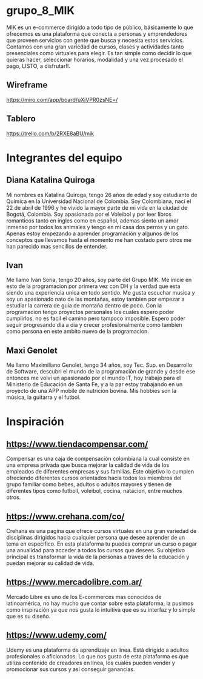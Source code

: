 # grupo_8_MIK

MIK es un e-commerce dirigido a todo tipo de público, básicamente lo que ofrecemos es una plataforma que conecta a personas y emprendedores que proveen servicios con gente que busca y necesita estos servicios. Contamos con una gran variedad de cursos, clases y actividades tanto presenciales como virtuales para elegir. Es tan simple como decidir lo que quieras hacer, seleccionar horarios, modalidad y una vez procesado el pago, LISTO, a disfrutar!!.

## Wireframe

https://miro.com/app/board/uXjVPR0zsNE=/

## Tablero

https://trello.com/b/2RXE8aBU/mik

> > > > > > > > > > > > > > > > > > > > > > > > > > > > > > > > > > > > > > > > > > > > > > > > > > > > > > > > > > > >

# Integrantes del equipo

## Diana Katalina Quiroga

Mi nombres es Katalina Quiroga, tengo 26 años de edad y soy estudiante de Química en la Universidad Nacional de Colombia. Soy Colombiana, nací el 22 de abril de 1996 y he vivido la mayor parte de mi vida en la ciudad de Bogotá, Colombia. Soy apasionada por el Voleibol y por leer libros romanticos tanto en ingles como en español, ademas siento un amor inmenso por todos los animales y tengo en mi casa dos perros y un gato. Apenas estoy empezando a aprender programación y algunos de los conceptos que llevamos hasta el momento me han costado pero otros me han parecido mas sencillos de entender.

## Ivan

Me llamo Ivan Soria, tengo 20 años, soy parte del Grupo MIK. Me inicie en esto de la programacion por primera vez con DH y la verdad que esta siendo una experiencia unica en todo sentido. Me gusta escuchar musica y soy un apasionado nato de las montañas, estoy tambien por empezar a estudiar la carrera de guia de montaña dentro de poco. Con la programacion tengo proyectos personales los cuales espero poder cumplirlos, no es facil el camino pero tampoco imposible. Espero poder seguir progresando dia a dia y crecer profesionalmente como tambien como persona en este ambito nuevo de la programacion.

## Maxi Genolet

Me llamo Maximiliano Genolet, tengo 34 años, soy Tec. Sup. en Desarrollo de Software, descubri el mundo de la programación de grande y desde ese entonces me volvi un apasionado por el mundo IT, hoy trabajo para el Ministerio de Educación de Santa Fe, y a la par estoy trabajando en un proyecto de una APP mobile de nutrición bovina. Mis hobbies son la música, la guitarra y el futbol.

# Inspiración

## https://www.tiendacompensar.com/

Compensar es una caja de compensación colombiana la cual consiste en una empresa privada que busca mejorar la calidad de vida de los empleados de diferentes empresas y sus familias. Este objetivo lo cumplen ofreciendo diferentes cursos orientados hacia todos los miembros del grupo familiar como bebes, adultos o adultos mayores y tienen de diferentes tipos como futboll, voleibol, cocina, natacion, entre muchos otros.

## https://www.crehana.com/co/

Crehana es una pagina que ofrece cursos virtuales en una gran variedad de disciplinas dirigidos hacia cualquier persona que desee aprender de un tema en especifico. En esta plataforma tu puedes comprar un curso o pagar una anualidad para acceder a todos los cursos que desees. Su objetivo principal es transformar la vida de la personas a traves de la educación y puedan mejorar su calidad de vida.

## https://www.mercadolibre.com.ar/

Mercado Libre es uno de los E-commerces mas conocidos de latinoamérica, no hay mucho que contar sobre esta plataforma, la pusimos como inspiración ya que nos gusta lo intuitiva que es su interfaz y lo simple que es su diseño.

## https://www.udemy.com/

Udemy es una plataforma de aprendizaje en línea. Está dirigido a adultos profesionales o aficionados. ​Lo que nos gusto de esta plataforma es que utiliza contenido de creadores en línea, los cuales pueden vender y promocionar sus cursos y así conseguir ganancias.

> > > > > > > > > > > > > > > > > > > > > > > > > > > > > > > > > > > > > > > > > > > > > > > > > > > > > > > > > > > >
